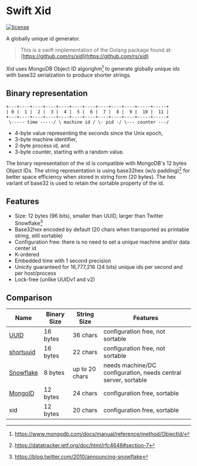 # Swift Xid

[![license](https://img.shields.io/badge/license-MIT-green)](https://raw.githubusercontent.com/uditha-atukorala/swift-xid/main/LICENSE)

A globally unique id generator.

> This is a swift implementation of the Golang package found at: [https://github.com/rs/xid](https://github.com/rs/xid)

Xid uses MongoDB Object ID algorighm[^1] to generate globally unique ids with base32 serialzation to produce shorter strings.

## Binary representation

```
+---+----+----+----+----+----+----+----+----+----+-----+-----+
| 0 |  1 |  2 |  3 |  4 |  5 |  6 |  7 |  8 |  9 |  10 |  11 |
+---+----+----+----+----+----+----+----+----+----+-----+-----+
 \----- time -----/ \ machine id / \- pid -/ \--- counter ---/
```

- 4-byte value representing the seconds since the Unix epoch,
- 3-byte machine identifier,
- 2-byte process id, and
- 3-byte counter, starting with a random value.

The binary representation of the id is compatible with MongoDB's 12 bytes Object IDs.
The string representation is using base32hex (w/o padding)[^2] for better space efficiency when stored in string form (20 bytes). The hex variant of base32 is used to retain the
sortable property of the id.

## Features

- Size: 12 bytes (96 bits), smaller than UUID, larger than Twitter Snowflake[^3]
- Base32hex encoded by default (20 chars when transported as printable string, still sortable)
- Configuration free: there is no need to set a unique machine and/or data center id
- K-ordered
- Embedded time with 1 second precision
- Unicity guaranteed for 16,777,216 (24 bits) unique ids per second and per host/process
- Lock-free (unlike UUIDv1 and v2)

## Comparison

| Name        | Binary Size | String Size    | Features
|-------------|-------------|----------------|----------------
| [UUID]      | 16 bytes    | 36 chars       | configuration free, not sortable
| [shortuuid] | 16 bytes    | 22 chars       | configuration free, not sortable
| [Snowflake] | 8 bytes     | up to 20 chars | needs machine/DC configuration, needs central server, sortable
| [MongoID]   | 12 bytes    | 24 chars       | configuration free, sortable
| xid         | 12 bytes    | 20 chars       | configuration free, sortable

[UUID]: https://en.wikipedia.org/wiki/Universally_unique_identifier
[shortuuid]: https://github.com/stochastic-technologies/shortuuid
[Snowflake]: https://blog.twitter.com/2010/announcing-snowflake
[MongoID]: https://www.mongodb.com/docs/manual/reference/method/ObjectId/


[^1]: https://www.mongodb.com/docs/manual/reference/method/ObjectId/
[^2]: https://datatracker.ietf.org/doc/html/rfc4648#section-7
[^3]: https://blog.twitter.com/2010/announcing-snowflake
